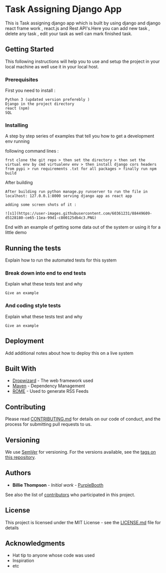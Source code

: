 # Task Assigning Django App

This is Task assigning django app which is built by using django and django react frame work , react.js and Rest API's.Here you can add new task , delete any task , edit your task as well can mark finished task.

## Getting Started

This following instructions will help you to use and setup the project in your local machine as well use it in your local host.

### Prerequisites

First you need to install : 

```
Python 3 (updated version preferebly )
Django in the project directory 
react (npm)
SQL
```

### Installing

A step by step series of examples that tell you how to get a development env running

following command lines :

```
frst clone the git repo > then set the directory > then set the virtual env by cmd virtualenv env > then install django cors headers from pypi > run requirements .txt for all packages > finally run npm build 
```

After building

```
After building run python manage.py runserver to run the file in localhost: 127.0.0.1:8000 serving django app as react app

adding some screen shots of it : 

![s1](https://user-images.githubusercontent.com/60361231/88449609-d5128180-ce65-11ea-99d1-c800125db4c3.PNG)
```

End with an example of getting some data out of the system or using it for a little demo

## Running the tests

Explain how to run the automated tests for this system

### Break down into end to end tests

Explain what these tests test and why

```
Give an example
```

### And coding style tests

Explain what these tests test and why

```
Give an example
```

## Deployment

Add additional notes about how to deploy this on a live system

## Built With

* [Dropwizard](http://www.dropwizard.io/1.0.2/docs/) - The web framework used
* [Maven](https://maven.apache.org/) - Dependency Management
* [ROME](https://rometools.github.io/rome/) - Used to generate RSS Feeds

## Contributing

Please read [CONTRIBUTING.md](https://gist.github.com/PurpleBooth/b24679402957c63ec426) for details on our code of conduct, and the process for submitting pull requests to us.

## Versioning

We use [SemVer](http://semver.org/) for versioning. For the versions available, see the [tags on this repository](https://github.com/your/project/tags). 

## Authors

* **Billie Thompson** - *Initial work* - [PurpleBooth](https://github.com/PurpleBooth)

See also the list of [contributors](https://github.com/your/project/contributors) who participated in this project.

## License

This project is licensed under the MIT License - see the [LICENSE.md](LICENSE.md) file for details

## Acknowledgments

* Hat tip to anyone whose code was used
* Inspiration
* etc

